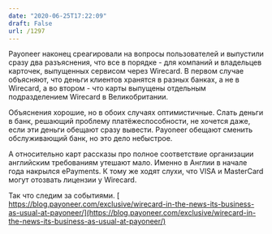 ```yaml
---
date: "2020-06-25T17:22:09"
draft: False
url: /1297
---
```


Payoneer наконец среагировали на вопросы пользователей и выпустили сразу два разъяснения, что все в порядке - для компаний и владельцев карточек, выпущенных сервисом через Wirecard. В первом случае объясняют, что деньги клиентов хранятся в разных банках, а не в Wirecard, а во втором - что карты выпущены отдельным подразделением Wirecard в Великобритании. 

Объяснения хорошие, но в обоих случаях оптимистичные. Слать деньги в банк, решающий проблему платёжеспособности, не хочется даже, если эти деньги обещают сразу вывести. Payoneer обещают сменить обслуживающий банк, но это дело небыстрое. 

А относительно карт рассказы про полное соответствие организации английским требованиям утешают мало. Именно в Англии в начале года накрылся ePayments. К тому же ходят слухи, что VISA и MasterCard могут отозвать лицензии у Wirecard. 

Так что следим за событиями. 
[
https://blog.payoneer.com/exclusive/wirecard-in-the-news-its-business-as-usual-at-payoneer/](https://blog.payoneer.com/exclusive/wirecard-in-the-news-its-business-as-usual-at-payoneer/)
